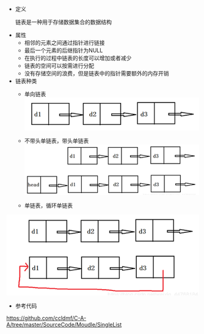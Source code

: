 * 定义

    链表是一种用于存储数据集合的数据结构

- 属性
   - 相邻的元素之间通过指针进行链接
   - 最后一个元素的后继指针为NULL
   - 在执行的过程中链表的长度可以增加或者减少
   - 链表的空间可以按需进行分配
   - 没有存储空间的浪费，但是链表中的指针需要额外的内存开销
- 链表种类
   - 单向链表
![List](../Image/List.png)

   - 不带头单链表，带头单链表
![List_Head](../Image/List_Head.png)

   - 单链表，循环单链表

![List_Cycle](../Image/List_Cycle.png)

- 参考代码

https://github.com/ccldmf/C-A-A/tree/master/SourceCode/Moudle/SingleList



